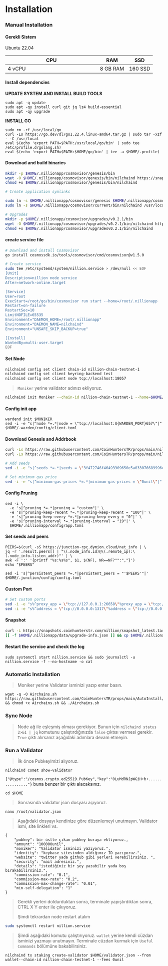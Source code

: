 # Installation

### Manual Installation <a href="#installation" id="installation"></a>

#### Gerekli Sistem <a href="#install-dependencies" id="install-dependencies"></a>

Ubuntu 22.04

<table><thead><tr><th width="279">CPU</th><th>RAM</th><th>SSD</th></tr></thead><tbody><tr><td>4 vCPU</td><td>8 GB RAM</td><td>160 SSD</td></tr></tbody></table>

#### Install dependencies <a href="#install-dependencies" id="install-dependencies"></a>

**UPDATE SYSTEM AND INSTALL BUILD TOOLS**

```
sudo apt -q update
sudo apt -qy install curl git jq lz4 build-essential
sudo apt -qy upgrade
```

**INSTALL GO**

```
sudo rm -rf /usr/local/go
curl -Ls https://go.dev/dl/go1.22.4.linux-amd64.tar.gz | sudo tar -xzf - -C /usr/local
eval $(echo 'export PATH=$PATH:/usr/local/go/bin' | sudo tee /etc/profile.d/golang.sh)
eval $(echo 'export PATH=$PATH:$HOME/go/bin' | tee -a $HOME/.profile)
```

#### Download and build binaries <a href="#download-and-build-binaries" id="download-and-build-binaries"></a>

```bash
mkdir -p $HOME/.nillionapp/cosmovisor/genesis/bin
wget -O $HOME/.nillionapp/cosmovisor/genesis/bin/nilchaind https://snapshots.kjnodes.com/nillion-testnet/nilchaind-v0.2.1-linux-amd64
chmod +x $HOME/.nillionapp/cosmovisor/genesis/bin/nilchaind

# Create application symlinks

sudo ln -s $HOME/.nillionapp/cosmovisor/genesis $HOME/.nillionapp/cosmovisor/current -f
sudo ln -s $HOME/.nillionapp/cosmovisor/current/bin/nilchaind /usr/local/bin/nilchaind -f

# Upgrades
mkdir -p $HOME/.nillionapp/cosmovisor/upgrades/v0.2.1/bin
wget -O $HOME/.nillionapp/cosmovisor/upgrades/v0.2.1/bin/nilchaind https://snapshots.kjnodes.com/nillion-testnet/nilchaind-v0.2.1-linux-amd64
chmod +x $HOME/.nillionapp/cosmovisor/upgradesv0.2.1/bin/nilchaind
```

#### create service file

```bash
# Download and install Cosmovisor
go install cosmossdk.io/tools/cosmovisor/cmd/cosmovisor@v1.5.0

# Create service
sudo tee /etc/systemd/system/nillion.service > /dev/null << EOF
[Unit]
Description=nillion node service
After=network-online.target

[Service]
User=root
ExecStart=/root/go/bin/cosmovisor run start --home=/root/.nillionapp
Restart=on-failure
RestartSec=10
LimitNOFILE=65535
Environment="DAEMON_HOME=/root/.nillionapp"
Environment="DAEMON_NAME=nilchaind"
Environment="UNSAFE_SKIP_BACKUP=true"

[Install]
WantedBy=multi-user.target
EOF
```

#### Set Node

```bash
nilchaind config set client chain-id nillion-chain-testnet-1
nilchaind config set client keyring-backend test
nilchaind config set client node tcp://localhost:18057
```

> `Moniker` yerine validator adınızı ekliyoruz.

```bash
nilchaind init Moniker --chain-id nillion-chain-testnet-1 --home=$HOME/.nillionapp
```

#### Config init app

```
wardend init $MONIKER
sed -i -e "s|^node *=.*|node = \"tcp://localhost:${WARDEN_PORT}657\"|" $HOME/.warden/config/client.toml
```

#### Download Genesis and Addrbook

```bash
curl -Ls https://raw.githubusercontent.com/CoinHuntersTR/props/main/nillion/genesis.json > $HOME/.nillionapp/config/genesis.json
curl -Ls https://raw.githubusercontent.com/CoinHuntersTR/props/main/nillion/addrbook.json > $HOME/.nillionapp/config/addrbook.json

# Add seeds
sed -i -e "s|^seeds *=.*|seeds = \"3f472746f46493309650e5a033076689996c8881@nillion-testnet.rpc.kjnodes.com:18059\"|" $HOME/.nillionapp/config/config.toml

# Set minimum gas price
sed -i -e "s|^minimum-gas-prices *=.*|minimum-gas-prices = \"0unil\"|" $HOME/.nillionapp/config/app.toml
```

#### Config Pruning

```
sed -i \
  -e 's|^pruning *=.*|pruning = "custom"|' \
  -e 's|^pruning-keep-recent *=.*|pruning-keep-recent = "100"|' \
  -e 's|^pruning-keep-every *=.*|pruning-keep-every = "0"|' \
  -e 's|^pruning-interval *=.*|pruning-interval = "19"|' \
  $HOME/.nillionapp/config/app.toml
```

#### Set seeds and peers

```
PEERS=$(curl -sS https://junction-rpc.dymion.cloud/net_info | \
jq -r '.result.peers[] | "\(.node_info.id)@\(.remote_ip):\(.node_info.listen_addr)"' | \
awk -F ':' '{printf "%s:%s%s", $1, $(NF), NR==NF?"":","}')
echo "$PEERS"

sed -i 's|^persistent_peers *=.*|persistent_peers = "'$PEERS'"|' $HOME/.junction/config/config.toml
```

#### Custom Port

```bash
# Set custom ports
sed -i -e "s%^proxy_app = \"tcp://127.0.0.1:26658\"%proxy_app = \"tcp://127.0.0.1:18058\"%; s%^laddr = \"tcp://127.0.0.1:26657\"%laddr = \"tcp://127.0.0.1:18057\"%; s%^pprof_laddr = \"localhost:6060\"%pprof_laddr = \"localhost:18060\"%; s%^laddr = \"tcp://0.0.0.0:26656\"%laddr = \"tcp://0.0.0.0:18056\"%; s%^prometheus_listen_addr = \":26660\"%prometheus_listen_addr = \":18066\"%" $HOME/.nillionapp/config/config.toml
sed -i -e "s%^address = \"tcp://0.0.0.0:1317\"%address = \"tcp://0.0.0.0:18017\"%; s%^address = \":8080\"%address = \":18080\"%; s%^address = \"0.0.0.0:9090\"%address = \"0.0.0.0:18090\"%; s%^address = \"0.0.0.0:9091\"%address = \"0.0.0.0:18091\"%; s%:8545%:18045%; s%:8546%:18046%; s%:6065%:18065%" $HOME/.nillionapp/config/app.toml
```

#### Snapshot

```bash
curl -L https://snapshots.coinhunterstr.com/nillion/snapshot_latest.tar.lz4 | tar -Ilz4 -xf - -C $HOME/.nillionapp
[[ -f $HOME/.nillionapp/data/upgrade-info.json ]] && cp $HOME/.nillionapp/data/upgrade-info.json $HOME/.nillionapp/cosmovisor/genesis/upgrade-info.json
```

#### Restart the service and check the log <a href="#restart-the-service-and-check-the-log" id="restart-the-service-and-check-the-log"></a>

```
sudo systemctl start nillion.service && sudo journalctl -u nillion.service -f --no-hostname -o cat
```

### Automatic Installation <a href="#auto-installation" id="auto-installation"></a>

> Moniker yerine Validator isminizi yazıp enter basın.

```
wget -q -O Airchains.sh https://raw.githubusercontent.com/CoinHuntersTR/props/main/AutoInstall/Airchains.sh && chmod +x Airchains.sh && ./Airchains.sh
```

### Sync Node

> Node ağ ile eşleşmiş olması gerekiyor. Bunun için `nilchaind status 2>&1 | jq` komutunu çalıştırdığınızda `false` çıktısı vermesi gerekir. `True` çıktı alırsanız aşağıdaki adımlara devam etmeyin.

### Run a Validator

> İlk önce Pubkeyimizi alıyoruz.

```
nilchaind comet show-validator
```

`{"@type":"/cosmos.crypto.ed25519.PubKey","key":"0LuMdRNJpWGiH+b+................"}` buna benzer bir çıktı alacaksınız.

```
cd $HOME
```

> Sonrasında validator json dosyası açıyoruz.

```
nano /root/validator.json
```

> Aşağıdaki dosyayı kendinize göre düzenlemeyi unutmayın. Validator ismi, site linkleri vs.

```
{
	"pubkey": bir üstte çıkan pubkey buraya ekliyoruz.,
	"amount": "100000unil",
	"moniker": "Validator isminizi yazıyoruz.",
	"identity": "keybase sitesinden aldığımız ID yazıyoruz.",
	"website": "twitter yada github gibi yerleri verebilirsiniz. ",
	"security": "mail adresiniz.",
	"details": "istediğiniz bir şey yazabilir yada boş bırakabilirsiniz.",
	"commission-rate": "0.1",
	"commission-max-rate": "0.2",
	"commission-max-change-rate": "0.01",
	"min-self-delegation": "1"
}
```

> &#x20;Gerekli yerleri doldurduktan sonra, terminale yapıştırdıktan sonra, CTRL X Y enter ile çıkıyoruz.
>
> Şimdi tekrardan node restart atalım

```bash
sudo systemctl restart nillion.service
```

> Şimdi aşağıdaki komutu çalıştırıyoruz. `wallet` yerine kendi cüzdan isminizi yazmayı unutmayın. Terminale cüzdan kurmak için `Useful Commands` bölümüne bakabilirsiniz.

```
nilchaind tx staking create-validator $HOME/validator.json --from wallet--chain-id nillion-chain-testnet-1 --fees 0unil
```
